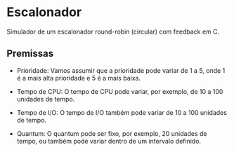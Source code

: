 # Escalonador
Simulador de um escalonador round-robin (circular) com feedback em C.

## Premissas

* Prioridade: Vamos assumir que a prioridade pode variar de 1 a 5, onde 1 é a mais alta prioridade e 5 é a mais baixa.

* Tempo de CPU: O tempo de CPU pode variar, por exemplo, de 10 a 100 unidades de tempo.

* Tempo de I/O: O tempo de I/O também pode variar de 10 a 100 unidades de tempo.

* Quantum: O quantum pode ser fixo, por exemplo, 20 unidades de tempo, ou também pode variar dentro de um intervalo definido.